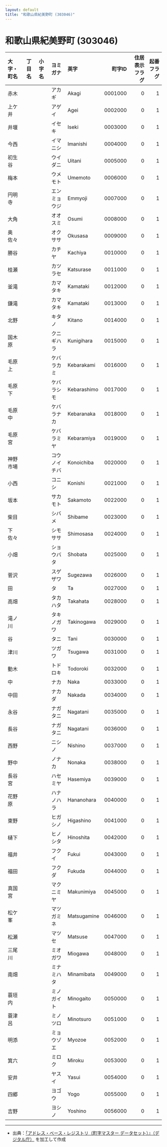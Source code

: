 ```yaml
---
layout: default
title: "和歌山県紀美野町 (303046)"
---
```


# 和歌山県紀美野町 (303046)

| 大字・町名 | 丁目名 | 小字名 | ヨミガナ | 英字 | 町字ID | 住居表示フラグ | 起番フラグ |
|:--------|:------|:------|:-----------------|:---------------------|--------:|----------:|--------:|
| 赤木 |  |  | アカギ | Akagi | 0001000 | 0 | 1 |
| 上ケ井 |  |  | アゲイ | Agei | 0002000 | 0 | 1 |
| 井堰 |  |  | イセキ | Iseki | 0003000 | 0 | 1 |
| 今西 |  |  | イマニシ | Imanishi | 0004000 | 0 | 1 |
| 初生谷 |  |  | ウイダニ | Uitani | 0005000 | 0 | 1 |
| 梅本 |  |  | ウメモト | Umemoto | 0006000 | 0 | 1 |
| 円明寺 |  |  | エンミョウジ | Emmyoji | 0007000 | 0 | 1 |
| 大角 |  |  | オオスミ | Osumi | 0008000 | 0 | 1 |
| 奥佐々 |  |  | オクササ | Okusasa | 0009000 | 0 | 1 |
| 勝谷 |  |  | カチヤ | Kachiya | 0010000 | 0 | 1 |
| 桂瀬 |  |  | カツラセ | Katsurase | 0011000 | 0 | 1 |
| 釜滝 |  |  | カマタキ | Kamataki | 0012000 | 0 | 1 |
| 鎌滝 |  |  | カマタキ | Kamataki | 0013000 | 0 | 1 |
| 北野 |  |  | キタノ | Kitano | 0014000 | 0 | 1 |
| 国木原 |  |  | クニギハラ | Kunigihara | 0015000 | 0 | 1 |
| 毛原上 |  |  | ケバラカミ | Kebarakami | 0016000 | 0 | 1 |
| 毛原下 |  |  | ケバラシモ | Kebarashimo | 0017000 | 0 | 1 |
| 毛原中 |  |  | ケバラナカ | Kebaranaka | 0018000 | 0 | 1 |
| 毛原宮 |  |  | ケバラミヤ | Kebaramiya | 0019000 | 0 | 1 |
| 神野市場 |  |  | コウノイチバ | Konoichiba | 0020000 | 0 | 1 |
| 小西 |  |  | コニシ | Konishi | 0021000 | 0 | 1 |
| 坂本 |  |  | サカモト | Sakamoto | 0022000 | 0 | 1 |
| 柴目 |  |  | シバメ | Shibame | 0023000 | 0 | 1 |
| 下佐々 |  |  | シモササ | Shimosasa | 0024000 | 0 | 1 |
| 小畑 |  |  | ショウバタ | Shobata | 0025000 | 0 | 1 |
| 菅沢 |  |  | スゲザワ | Sugezawa | 0026000 | 0 | 1 |
| 田 |  |  | タ | Ta | 0027000 | 0 | 1 |
| 高畑 |  |  | タカハタ | Takahata | 0028000 | 0 | 1 |
| 滝ノ川 |  |  | タキノガワ | Takinogawa | 0029000 | 0 | 1 |
| 谷 |  |  | タニ | Tani | 0030000 | 0 | 1 |
| 津川 |  |  | ツガワ | Tsugawa | 0031000 | 0 | 1 |
| 動木 |  |  | トドロキ | Todoroki | 0032000 | 0 | 1 |
| 中 |  |  | ナカ | Naka | 0033000 | 0 | 1 |
| 中田 |  |  | ナカダ | Nakada | 0034000 | 0 | 1 |
| 永谷 |  |  | ナガタニ | Nagatani | 0035000 | 0 | 1 |
| 長谷 |  |  | ナガタニ | Nagatani | 0036000 | 0 | 1 |
| 西野 |  |  | ニシノ | Nishino | 0037000 | 0 | 1 |
| 野中 |  |  | ノナカ | Nonaka | 0038000 | 0 | 1 |
| 長谷宮 |  |  | ハセミヤ | Hasemiya | 0039000 | 0 | 1 |
| 花野原 |  |  | ハナノハラ | Hananohara | 0040000 | 0 | 1 |
| 東野 |  |  | ヒガシノ | Higashino | 0041000 | 0 | 1 |
| 樋下 |  |  | ヒノシタ | Hinoshita | 0042000 | 0 | 1 |
| 福井 |  |  | フクイ | Fukui | 0043000 | 0 | 1 |
| 福田 |  |  | フクダ | Fukuda | 0044000 | 0 | 1 |
| 真国宮 |  |  | マクニミヤ | Makunimiya | 0045000 | 0 | 1 |
| 松ケ峯 |  |  | マツガミネ | Matsugamine | 0046000 | 0 | 1 |
| 松瀬 |  |  | マツセ | Matsuse | 0047000 | 0 | 1 |
| 三尾川 |  |  | ミオガワ | Miogawa | 0048000 | 0 | 1 |
| 南畑 |  |  | ミナミハタ | Minamibata | 0049000 | 0 | 1 |
| 蓑垣内 |  |  | ミノガイト | Minogaito | 0050000 | 0 | 1 |
| 蓑津呂 |  |  | ミノツロ | Minotsuro | 0051000 | 0 | 1 |
| 明添 |  |  | ミョウゾエ | Myozoe | 0052000 | 0 | 1 |
| 箕六 |  |  | ミロク | Miroku | 0053000 | 0 | 1 |
| 安井 |  |  | ヤスイ | Yasui | 0054000 | 0 | 1 |
| 四郷 |  |  | ヨゴウ | Yogo | 0055000 | 0 | 1 |
| 吉野 |  |  | ヨシノ | Yoshino | 0056000 | 0 | 1 |

---

- 出典：[「アドレス・ベース・レジストリ（町字マスター データセット）』（デジタル庁）](https://www.digital.go.jp/policies/base_registry_address/) を加工して作成